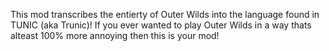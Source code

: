 This mod transcribes the entierty of Outer Wilds into the language found in TUNIC (aka Trunic)! If you ever wanted to play Outer Wilds in a way thats alteast 100% more annoying then this is your mod!
